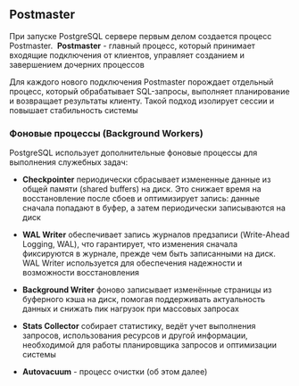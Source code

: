 ## Postmaster

При запуске PostgreSQL сервере первым делом создается процесс Postmaster. 
**Postmaster** - главный процесс, который принимает входящие подключения от клиентов, управляет созданием и завершением дочерних процессов

Для каждого нового подключения Postmaster порождает отдельный процесс, который обрабатывает SQL-запросы, выполняет планирование и возвращает результаты клиенту. Такой подход изолирует сессии и повышает стабильность системы

### Фоновые процессы (Background Workers)

PostgreSQL использует дополнительные фоновые процессы для выполнения служебных задач:

- **Checkpointer** периодически сбрасывает измененные данные из общей памяти (shared buffers) на диск. Это снижает время на восстановление после сбоев и оптимизирует запись: данные сначала попадают в буфер, а затем периодически записываются на диск
    
- **WAL Writer** обеспечивает запись журналов предзаписи (Write-Ahead Logging, WAL), что гарантирует, что изменения сначала фиксируются в журнале, прежде чем быть записанными на диск. WAL Writer используется для обеспечения надежности и возможности восстановления
    
- **Background Writer** фоново записывает изменённые страницы из буферного кэша на диск, помогая поддерживать актуальность данных и снижать пик нагрузок при массовых запросах
    
- **Stats Collector** собирает статистику, ведёт учет выполнения запросов, использования ресурсов и другой информации, необходимой для работы планировщика запросов и оптимизации системы
    
- **Autovacuum** - процесс очистки (об этом далее)